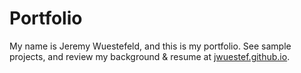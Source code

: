 # Portfolio
My name is Jeremy Wuestefeld, and this is my portfolio. See sample projects, and review my background & resume at [jwuestef.github.io](https://jwuestef.github.io/).